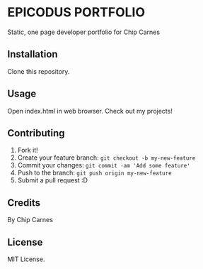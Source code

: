 # EPICODUS PORTFOLIO

Static, one page developer portfolio for Chip Carnes

## Installation

Clone this repository.

## Usage

Open index.html in web browser.
Check out my projects!

## Contributing

1. Fork it!
2. Create your feature branch: `git checkout -b my-new-feature`
3. Commit your changes: `git commit -am 'Add some feature'`
4. Push to the branch: `git push origin my-new-feature`
5. Submit a pull request :D

## Credits

By Chip Carnes

## License

MIT License.
